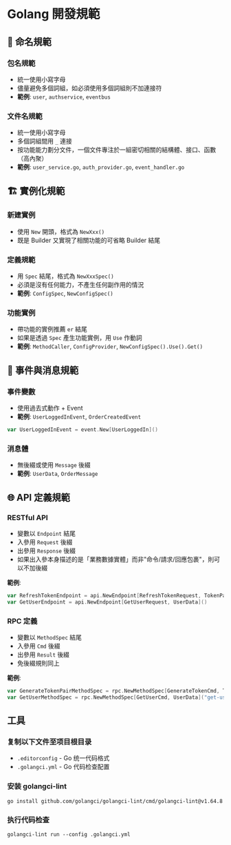 # Golang 開發規範

## 📁 命名規範

### 包名規範
- 統一使用小寫字母
- 儘量避免多個詞組，如必須使用多個詞組則不加連接符
- **範例**: `user`, `authservice`, `eventbus`

### 文件名規範
- 統一使用小寫字母
- 多個詞組間用 `_` 連接
- 按功能能力劃分文件，一個文件專注於一組密切相關的結構體、接口、函數（高內聚）
- **範例**: `user_service.go`, `auth_provider.go`, `event_handler.go`

## 🏗️ 實例化規範

### 新建實例
- 使用 `New` 開頭，格式為 `NewXxx()`
- 既是 Builder 又實現了相關功能的可省略 Builder 結尾

### 定義規範
- 用 `Spec` 結尾，格式為 `NewXxxSpec()`
- 必須是沒有任何能力，不產生任何副作用的情況
- **範例**: `ConfigSpec`, `NewConfigSpec()`

### 功能實例
- 帶功能的實例推薦 `er` 結尾
- 如果是透過 `Spec` 產生功能實例，用 `Use` 作動詞
- **範例**: `MethodCaller`, `ConfigProvider`, `NewConfigSpec().Use().Get()`

## 📡 事件與消息規範

### 事件變數
- 使用過去式動作 + Event
- **範例**: `UserLoggedInEvent`, `OrderCreatedEvent`
```go
var UserLoggedInEvent = event.New[UserLoggedIn]()
```

### 消息體
- 無後綴或使用 `Message` 後綴
- **範例**: `UserData`, `OrderMessage`

## 🌐 API 定義規範

### RESTful API
- 變數以 `Endpoint` 結尾
- 入參用 `Request` 後綴
- 出參用 `Response` 後綴
- 如果出入參本身描述的是「業務數據實體」而非"命令/請求/回應包裹"，則可以不加後綴

**範例**:
```go
var RefreshTokenEndpoint = api.NewEndpoint[RefreshTokenRequest, TokenPair]()
var GetUserEndpoint = api.NewEndpoint[GetUserRequest, UserData]()
```

### RPC 定義
- 變數以 `MethodSpec` 結尾
- 入參用 `Cmd` 後綴
- 出參用 `Result` 後綴
- 免後綴規則同上

**範例**:
```go
var GenerateTokenPairMethodSpec = rpc.NewMethodSpec[GenerateTokenCmd, TokenPair]("generate-token")
var GetUserMethodSpec = rpc.NewMethodSpec[GetUserCmd, UserData]("get-user")
```


## 工具

### 复制以下文件至项目根目录
- `.editorconfig` - Go 统一代码格式
- `.golangci.yml` - Go 代码检查配置

### 安装 golangci-lint
```shell
go install github.com/golangci/golangci-lint/cmd/golangci-lint@v1.64.8
```

### 执行代码检查
```shell
golangci-lint run --config .golangci.yml
```
